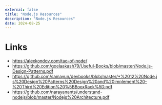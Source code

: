 ```yaml
---
external: false
title: "Node.js Resources"
description: "Node.js Resources"
date: 2024-08-25
---
```

# Links
- https://alexkondov.com/tao-of-node/
- https://github.com/goelaakash79/Useful-Books/blob/master/Node.js-Design-Patterns.pdf
- https://github.com/samayun/devbooks/blob/master/*%2012%20Node.js%20Design%20Patterns%20Design%20and%20implement%20-%20Third%20Edition%20%5BBooxRack%5D.pdf
- https://github.com/narayanants/understand-nodejs/blob/master/Nodejs%20Architecture.pdf

